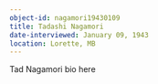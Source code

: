 ```yaml
---
object-id: nagamori19430109
title: Tadashi Nagamori
date-interviewed: January 09, 1943
location: Lorette, MB
---
```


Tad Nagamori bio here
